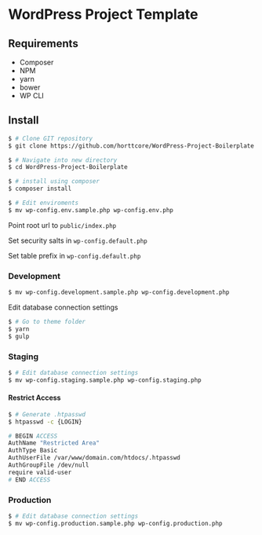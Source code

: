 # WordPress Project Template

## Requirements

* Composer
* NPM
* yarn
* bower
* WP CLI

## Install

```sh
$ # Clone GIT repository
$ git clone https://github.com/horttcore/WordPress-Project-Boilerplate.git WordPress-Project-Boilerplate

$ # Navigate into new directory
$ cd WordPress-Project-Boilerplate

$ # install using composer
$ composer install

$ # Edit enviroments
$ mv wp-config.env.sample.php wp-config.env.php
```

Point root url to `public/index.php`

Set security salts in `wp-config.default.php`

Set table prefix in `wp-config.default.php`

### Development

```sh
$ mv wp-config.development.sample.php wp-config.development.php
```
Edit database connection settings

```sh
$ # Go to theme folder
$ yarn
$ gulp
```

### Staging

```sh
$ # Edit database connection settings
$ mv wp-config.staging.sample.php wp-config.staging.php
```

#### Restrict Access

```sh
$ # Generate .htpasswd
$ htpasswd -c {LOGIN}
```

```sh
# BEGIN ACCESS
AuthName "Restricted Area"
AuthType Basic
AuthUserFile /var/www/domain.com/htdocs/.htpasswd
AuthGroupFile /dev/null
require valid-user
# END ACCESS
```

### Production

```sh
$ # Edit database connection settings
$ mv wp-config.production.sample.php wp-config.production.php
```
